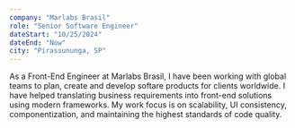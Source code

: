 ```yaml
---
company: "Marlabs Brasil"
role: "Senior Software Engineer"
dateStart: "10/25/2024"
dateEnd: "Now"
city: "Pirassununga, SP"
---
```


As a Front-End Engineer at Marlabs Brasil, I have been working with global teams to plan, create and develop softare products for clients worldwide. I have helped translating business requirements into front-end solutions using modern frameworks. My work focus is on scalability, UI consistency, componentization, and maintaining the highest standards of code quality.
